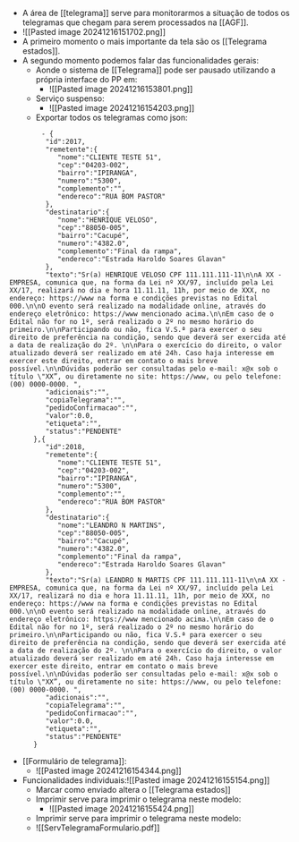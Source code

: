 - A área de [[telegrama]] serve para monitorarmos a situação de todos os telegramas que chegam para serem processados na [[AGF]].
- ![[Pasted image 20241216151702.png]]
- A primeiro momento o mais importante da tela são os [[Telegrama estados]].
- A segundo momento podemos falar das funcionalidades gerais:
	- Aonde o sistema de [[Telegrama]] pode ser pausado utilizando a própria interface do PP em:
		- ![[Pasted image 20241216153801.png]]
	- Serviço suspenso:
		- ![[Pasted image 20241216154203.png]]
	- Exportar todos os telegramas como json:
```
		- {
         "id":2017,
         "remetente":{
            "nome":"CLIENTE TESTE 51",
            "cep":"04203-002",
            "bairro":"IPIRANGA",
            "numero":"5300",
            "complemento":"",
            "endereco":"RUA BOM PASTOR"
         },
         "destinatario":{
            "nome":"HENRIQUE VELOSO",
            "cep":"88050-005",
            "bairro":"Cacupé",
            "numero":"4382.0",
            "complemento":"Final da rampa",
            "endereco":"Estrada Haroldo Soares Glavan"
         },
         "texto":"Sr(a) HENRIQUE VELOSO CPF 111.111.111-11\n\nA XX - EMPRESA, comunica que, na forma da Lei nº XX/97, incluído pela Lei XX/17, realizará no dia e hora 11.11.11, 11h, por meio de XXX, no endereço: https://www na forma e condições previstas no Edital 000.\n\nO evento será realizado na modalidade online, através do endereço eletrônico: https://www mencionado acima.\n\nEm caso de o Edital não for no 1º, será realizado o 2º no mesmo horário do primeiro.\n\nParticipando ou não, fica V.S.ª para exercer o seu direito de preferência na condição, sendo que deverá ser exercida até a data de realização do 2º. \n\nPara o exercício do direito, o valor atualizado deverá ser realizado em até 24h. Caso haja interesse em exercer este direito, entrar em contato o mais breve possível.\n\nDúvidas poderão ser consultadas pelo e-mail: x@x sob o título \"XX”, ou diretamente no site: https://www, ou pelo telefone: (00) 0000-0000. ",
         "adicionais":"",
         "copiaTelegrama":"",
         "pedidoConfirmacao":"",
         "valor":0.0,
         "etiqueta":"",
         "status":"PENDENTE"
      },{
         "id":2018,
         "remetente":{
            "nome":"CLIENTE TESTE 51",
            "cep":"04203-002",
            "bairro":"IPIRANGA",
            "numero":"5300",
            "complemento":"",
            "endereco":"RUA BOM PASTOR"
         },
         "destinatario":{
            "nome":"LEANDRO N MARTINS",
            "cep":"88050-005",
            "bairro":"Cacupé",
            "numero":"4382.0",
            "complemento":"Final da rampa",
            "endereco":"Estrada Haroldo Soares Glavan"
         },
         "texto":"Sr(a) LEANDRO N MARTIS CPF 111.111.111-11\n\nA XX - EMPRESA, comunica que, na forma da Lei nº XX/97, incluído pela Lei XX/17, realizará no dia e hora 11.11.11, 11h, por meio de XXX, no endereço: https://www na forma e condições previstas no Edital 000.\n\nO evento será realizado na modalidade online, através do endereço eletrônico: https://www mencionado acima.\n\nEm caso de o Edital não for no 1º, será realizado o 2º no mesmo horário do primeiro.\n\nParticipando ou não, fica V.S.ª para exercer o seu direito de preferência na condição, sendo que deverá ser exercida até a data de realização do 2º. \n\nPara o exercício do direito, o valor atualizado deverá ser realizado em até 24h. Caso haja interesse em exercer este direito, entrar em contato o mais breve possível.\n\nDúvidas poderão ser consultadas pelo e-mail: x@x sob o título \"XX”, ou diretamente no site: https://www, ou pelo telefone: (00) 0000-0000. ",
         "adicionais":"",
         "copiaTelegrama":"",
         "pedidoConfirmacao":"",
         "valor":0.0,
         "etiqueta":"",
         "status":"PENDENTE"
      }
```
- [[Formulário de telegrama]]:
	- ![[Pasted image 20241216154344.png]]
- Funcionalidades individuais:![[Pasted image 20241216155154.png]]
	- Marcar como enviado altera o [[Telegrama estados]]
	- Imprimir serve para imprimir o telegrama neste modelo:
		- ![[Pasted image 20241216155424.png]]
	- Imprimir serve para imprimir o telegrama neste modelo:
	- ![[ServTelegramaFormulario.pdf]]